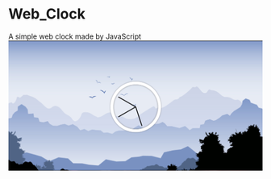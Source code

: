 # Web_Clock
A simple web clock made by JavaScript
![alt text](https://github.com/genuineotkau/Web_Clock/blob/main/demo_image/demo_img.png?raw=true)
